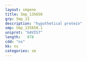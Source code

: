 ```yaml
---
layout: smgene
title: Smp_135650
grp: Smp_13
description: "hypothetical protein"
smp: Smp_135650.1
uniprot: "G4VIS7"
length:   978
cdd: "ns"
kk: ns
categories: sm
---
```

